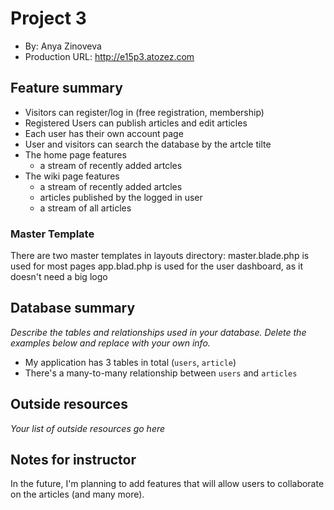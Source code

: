 # Project 3
+ By: Anya Zinoveva
+ Production URL: <http://e15p3.atozez.com>

## Feature summary
+ Visitors can register/log in (free registration, membership)
+ Registered Users can publish articles and edit articles
+ Each user has their own account page
+ User and visitors can search the database by the artcle tilte
+ The home page features
  + a stream of recently added artcles
+ The wiki page features
  + a stream of recently added artcles
  + articles published by the logged in user
  + a stream of all articles


### Master Template
There are two master templates in layouts directory:
master.blade.php is used for most pages
app.blad.php is used for the user dashboard, as it doesn't need a big logo

  
## Database summary
*Describe the tables and relationships used in your database. Delete the examples below and replace with your own info.*

+ My application has 3 tables in total (`users`, `article`)
+ There's a many-to-many relationship between `users` and `articles`


## Outside resources
*Your list of outside resources go here*

## Notes for instructor
 In the future, I'm planning to add features that will allow users to collaborate on the articles (and many more).
